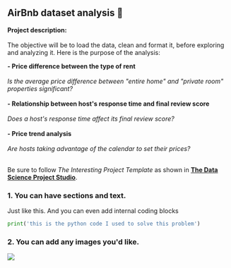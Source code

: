 ## AirBnb dataset analysis 🏡

**Project description:** <br></br>
The objective will be to load the data, clean and format it, before exploring and analyzing it.
Here is the purpose of the analysis:

<b>- Price difference between the type of rent</b><br></br>
<i> Is the average price difference between "entire home" and "private room" properties significant?</i><br></br>
<b>- Relationship between host's response time and final review score</b><br></br>
<i> Does a host's response time affect its final review score?</i><br></br>
<b>- Price trend analysis</b><br></br>
<i> Are hosts taking advantage of the calendar to set their prices?</i><br></br>

Be sure to follow *The Interesting Project Template* as shown in [**The Data Science Project Studio**](https://www.datacareerjumpstart.com/products/the-data-science-project-studio/categories/2150357707/posts/2158441592). 

### 1. You can have sections and text.

Just like this. And you can even add internal coding blocks

```python
print('this is the python code I used to solve this problem')
```

### 2. You can add any images you'd like. 

<img src="images/dummy_thumbnail.jpg?raw=true"/>


